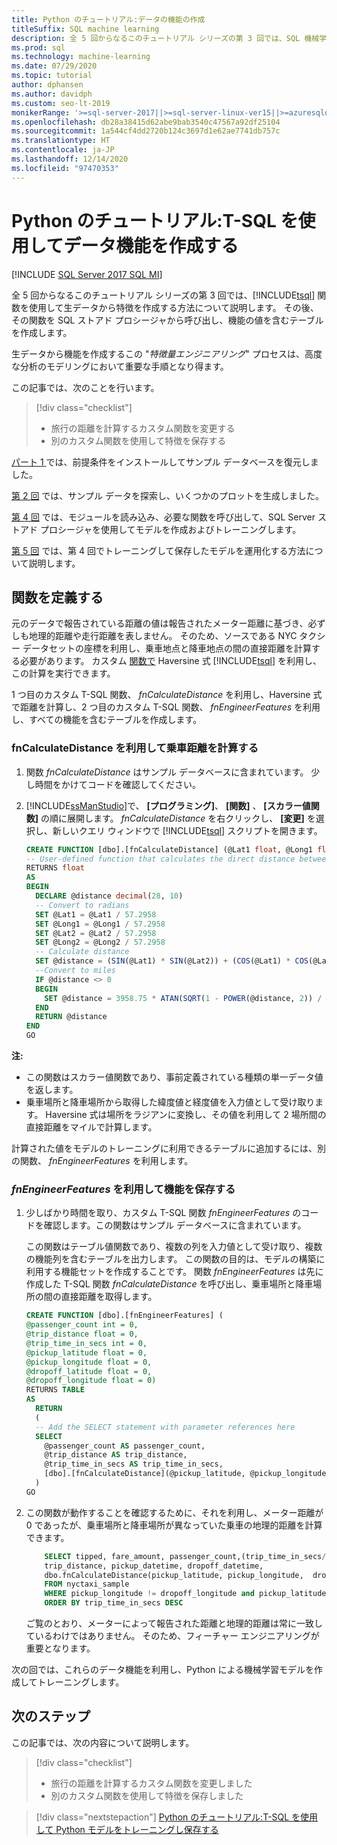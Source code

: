 ```yaml
---
title: Python のチュートリアル:データの機能の作成
titleSuffix: SQL machine learning
description: 全 5 回からなるこのチュートリアル シリーズの第 3 回では、SQL 機械学習による Python 機械学習モデルで使用するためのストアド プロシージャに計算を追加します。
ms.prod: sql
ms.technology: machine-learning
ms.date: 07/29/2020
ms.topic: tutorial
author: dphansen
ms.author: davidph
ms.custom: seo-lt-2019
monikerRange: '>=sql-server-2017||>=sql-server-linux-ver15||>=azuresqldb-mi-current'
ms.openlocfilehash: db28a38415d62abe9bab3540c47567a92df25104
ms.sourcegitcommit: 1a544cf4dd2720b124c3697d1e62ae7741db757c
ms.translationtype: HT
ms.contentlocale: ja-JP
ms.lasthandoff: 12/14/2020
ms.locfileid: "97470353"
---
```

# <a name="python-tutorial-create-data-features-using-t-sql"></a>Python のチュートリアル:T-SQL を使用してデータ機能を作成する
[!INCLUDE [SQL Server 2017 SQL MI](../../includes/applies-to-version/sqlserver2017-asdbmi.md)]

全 5 回からなるこのチュートリアル シリーズの第 3 回では、[!INCLUDE[tsql](../../includes/tsql-md.md)] 関数を使用して生データから特徴を作成する方法について説明します。 その後、その関数を SQL ストアド プロシージャから呼び出し、機能の値を含むテーブルを作成します。

生データから機能を作成するこの "*特徴量エンジニアリング*" プロセスは、高度な分析のモデリングにおいて重要な手順となり得ます。

この記事では、次のことを行います。

> [!div class="checklist"]
> + 旅行の距離を計算するカスタム関数を変更する
> + 別のカスタム関数を使用して特徴を保存する

[パート 1 ](python-taxi-classification-introduction.md)では、前提条件をインストールしてサンプル データベースを復元しました。

[第 2 回](python-taxi-classification-explore-data.md) では、サンプル データを探索し、いくつかのプロットを生成しました。

[第 4 回](python-taxi-classification-train-model.md) では、モジュールを読み込み、必要な関数を呼び出して、SQL Server ストアド プロシージャを使用してモデルを作成およびトレーニングします。

[第 5 回](python-taxi-classification-deploy-model.md) では、第 4 回でトレーニングして保存したモデルを運用化する方法について説明します。

## <a name="define-the-function"></a>関数を定義する

元のデータで報告されている距離の値は報告されたメーター距離に基づき、必ずしも地理的距離や走行距離を表しません。 そのため、ソースである NYC タクシー データセットの座標を利用し、乗車地点と降車地点の間の直接距離を計算する必要があります。 カスタム [関数で](https://en.wikipedia.org/wiki/Haversine_formula) Haversine 式 [!INCLUDE[tsql](../../includes/tsql-md.md)] を利用し、この計算を実行できます。

1 つ目のカスタム T-SQL 関数、 _fnCalculateDistance_ を利用し、Haversine 式で距離を計算し、2 つ目のカスタム T-SQL 関数、 _fnEngineerFeatures_ を利用し、すべての機能を含むテーブルを作成します。

### <a name="calculate-trip-distance-using-fncalculatedistance"></a>fnCalculateDistance を利用して乗車距離を計算する

1. 関数 _fnCalculateDistance_ はサンプル データベースに含まれています。 少し時間をかけてコードを確認してください。
  
2. [!INCLUDE[ssManStudio](../../includes/ssmanstudio-md.md)]で、 **[プログラミング]**、 **[関数]** 、 **[スカラー値関数]** の順に展開します。
   _fnCalculateDistance_ を右クリックし、 **[変更]** を選択し、新しいクエリ ウィンドウで [!INCLUDE[tsql](../../includes/tsql-md.md)] スクリプトを開きます。
  
   ```sql
   CREATE FUNCTION [dbo].[fnCalculateDistance] (@Lat1 float, @Long1 float, @Lat2 float, @Long2 float)
   -- User-defined function that calculates the direct distance between two geographical coordinates
   RETURNS float
   AS
   BEGIN
     DECLARE @distance decimal(28, 10)
     -- Convert to radians
     SET @Lat1 = @Lat1 / 57.2958
     SET @Long1 = @Long1 / 57.2958
     SET @Lat2 = @Lat2 / 57.2958
     SET @Long2 = @Long2 / 57.2958
     -- Calculate distance
     SET @distance = (SIN(@Lat1) * SIN(@Lat2)) + (COS(@Lat1) * COS(@Lat2) * COS(@Long2 - @Long1))
     --Convert to miles
     IF @distance <> 0
     BEGIN
       SET @distance = 3958.75 * ATAN(SQRT(1 - POWER(@distance, 2)) / @distance);
     END
     RETURN @distance
   END
   GO
   ```

**注:**

+ この関数はスカラー値関数であり、事前定義されている種類の単一データ値を返します。
+ 乗車場所と降車場所から取得した緯度値と経度値を入力値として受け取ります。 Haversine 式は場所をラジアンに変換し、その値を利用して 2 場所間の直接距離をマイルで計算します。

計算された値をモデルのトレーニングに利用できるテーブルに追加するには、別の関数、 _fnEngineerFeatures_ を利用します。

### <a name="save-the-features-using-_fnengineerfeatures_"></a>_fnEngineerFeatures_ を利用して機能を保存する

1. 少しばかり時間を取り、カスタム T-SQL 関数 _fnEngineerFeatures_ のコードを確認します。この関数はサンプル データベースに含まれています。
  
   この関数はテーブル値関数であり、複数の列を入力値として受け取り、複数の機能列を含むテーブルを出力します。  この関数の目的は、モデルの構築に利用する機能セットを作成することです。 関数 _fnEngineerFeatures_ は先に作成した T-SQL 関数 _fnCalculateDistance_ を呼び出し、乗車場所と降車場所の間の直接距離を取得します。
  
   ```sql
   CREATE FUNCTION [dbo].[fnEngineerFeatures] (
   @passenger_count int = 0,
   @trip_distance float = 0,
   @trip_time_in_secs int = 0,
   @pickup_latitude float = 0,
   @pickup_longitude float = 0,
   @dropoff_latitude float = 0,
   @dropoff_longitude float = 0)
   RETURNS TABLE
   AS
     RETURN
     (
     -- Add the SELECT statement with parameter references here
     SELECT
       @passenger_count AS passenger_count,
       @trip_distance AS trip_distance,
       @trip_time_in_secs AS trip_time_in_secs,
       [dbo].[fnCalculateDistance](@pickup_latitude, @pickup_longitude, @dropoff_latitude, @dropoff_longitude) AS direct_distance
     )
   GO
   ```
  
2. この関数が動作することを確認するために、それを利用し、メーター距離が 0 であったが、乗車場所と降車場所が異なっていた乗車の地理的距離を計算できます。
  
   ```sql
       SELECT tipped, fare_amount, passenger_count,(trip_time_in_secs/60) as TripMinutes,
       trip_distance, pickup_datetime, dropoff_datetime,
       dbo.fnCalculateDistance(pickup_latitude, pickup_longitude,  dropoff_latitude, dropoff_longitude) AS direct_distance
       FROM nyctaxi_sample
       WHERE pickup_longitude != dropoff_longitude and pickup_latitude != dropoff_latitude and trip_distance = 0
       ORDER BY trip_time_in_secs DESC
   ```
  
   ご覧のとおり、メーターによって報告された距離と地理的距離は常に一致しているわけではありません。 そのため、フィーチャー エンジニアリングが重要となります。

次の回では、これらのデータ機能を利用し、Python による機械学習モデルを作成してトレーニングします。

## <a name="next-steps"></a>次のステップ

この記事では、次の内容について説明します。

> [!div class="checklist"]
> + 旅行の距離を計算するカスタム関数を変更しました
> + 別のカスタム関数を使用して特徴を保存しました

> [!div class="nextstepaction"]
> [Python のチュートリアル:T-SQL を使用して Python モデルをトレーニングし保存する](python-taxi-classification-train-model.md)